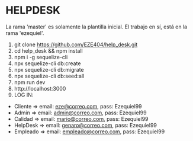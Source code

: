 # HELPDESK

La rama 'master' es solamente la plantilla inicial. El trabajo en sí, está en la rama 'ezequiel'.

1. git clone https://github.com/EZE404/help_desk.git
2. cd help_desk && npm install
3. npm i -g sequelize-cli
4. npx sequelize-cli db:create
5. npx sequelize-cli db:migrate
6. npx sequelize-cli db:seed:all
7. npm run dev
8. http://localhost:3000
9. LOG IN:

- Cliente => email: eze@correo.com, pass: Ezequiel99
- Admin => email: admin@correo.com, pass: Ezequiel99
- Calidad => email: mario@correo.com, pass: Ezequiel99
- HelpDesk => email: genaro@correo.com, pass: Ezequiel99
- Empleado => email: empleado@correo.com, pass: Ezequiel99
